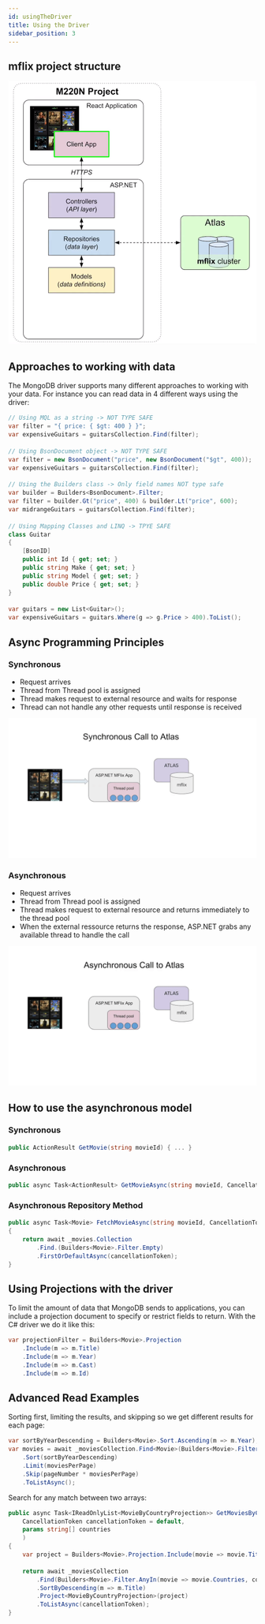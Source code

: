 ```yaml
---
id: usingTheDriver
title: Using the Driver
sidebar_position: 3
---
```


## mflix project structure

![project structure](/img/docs/Databases/MongoDB/M220NMongoDBFor.NetDevelopers/2021-06-14.png)

## Approaches to working with data

The MongoDB driver supports many different approaches to working with your data. For instance you can read data in 4 different ways using the driver:

```C#
// Using MQL as a string -> NOT TYPE SAFE
var filter = "{ price: { $gt: 400 } }";
var expensiveGuitars = guitarsCollection.Find(filter);

// Using BsonDocument object -> NOT TYPE SAFE
var filter = new BsonDocument("price", new BsonDocument("$gt", 400));
var expensiveGuitars = guitarsCollection.Find(filter);

// Using the Builders class -> Only field names NOT type safe
var builder = Builders<BsonDocument>.Filter;
var filter = builder.Gt("price", 400) & builder.Lt("price", 600);
var midrangeGuitars = guitarsCollection.Find(filter);

// Using Mapping Classes and LINQ -> TPYE SAFE
class Guitar
{
    [BsonID]
    public int Id { get; set; }
    public string Make { get; set; }
    public string Model { get; set; }
    public double Price { get; set; }
}

var guitars = new List<Guitar>();
var expensiveGuitars = guitars.Where(g => g.Price > 400).ToList();
```

## Async Programming Principles

### Synchronous

- Request arrives
- Thread from Thread pool is assigned
- Thread makes request to external resource and waits for response
- Thread can not handle any other requests until response is received

![Synchronous](/img/docs/Databases/MongoDB/M220NMongoDBFor.NetDevelopers/synchronous.gif)

### Asynchronous

- Request arrives
- Thread from Thread pool is assigned
- Thread makes request to external resource and returns immediately to the thread pool
- When the external ressource returns the response, ASP.NET grabs any available thread to handle the call

![Asynchronous](/img/docs/Databases/MongoDB/M220NMongoDBFor.NetDevelopers/asynchronous.gif)

## How to use the asynchronous model

### Synchronous

```C#
public ActionResult GetMovie(string movieId) { ... }
```

### Asynchronous

```C#
public async Task<ActionResult> GetMovieAsync(string movieId, CancellationToken cancellationToken = default) { ... }
```

### Asynchronous Repository Method

```C#
public async Task<Movie> FetchMovieAsync(string movieId, CancellationToken cancellationToken = default)
{
    return await _movies.Collection
        .Find.(Builders<Movie>.Filter.Empty)
        .FirstOrDefaultAsync(cancellationToken);
}
```

## Using Projections with the driver

To limit the amount of data that MongoDB sends to applications, you can include a projection document to specify or restrict fields to return. With the C# driver we do it like this:

```C#
var projectionFilter = Builders<Movie>.Projection
    .Include(m => m.Title)
    .Include(m => m.Year)
    .Include(m => m.Cast)
    .Include(m => m.Id)
```

## Advanced Read Examples

Sorting first, limiting the results, and skipping so we get different results for each page:

```C#
var sortByYearDescending = Builders<Movie>.Sort.Ascending(m => m.Year);
var movies = await _moviesCollection.Find<Movie>(Builders<Movie>.Filter.Empty)
    .Sort(sortByYearDescending)
    .Limit(moviesPerPage)
    .Skip(pageNumber * moviesPerPage)
    .ToListAsync();
```

Search for any match between two arrays:

```C#
public async Task<IReadOnlyList<MovieByCountryProjection>> GetMoviesByCountryAsync(
    CancellationToken cancellationToken = default,
    params string[] countries
    )
{
    var project = Builders<Movie>.Projection.Include(movie => movie.Title);

    return await _moviesCollection
        .Find(Builders<Movie>.Filter.AnyIn(movie => movie.Countries, countries))
        .SortByDescending(m => m.Title)
        .Project<MovieByCountryProjection>(project)
        .ToListAsync(cancellationToken);
}
```
